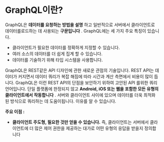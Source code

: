 GraphQL이란?
=
GraphQL은 **데이터를 요청하는 방법을 설명** 하고 일반적으로 서버에서 클라이언트로 데이터를로드하는 데 사용되는 **구문입니다** . GraphQL에는 세 가지 주요 특징이 있습니다.

-   클라이언트가 필요한 데이터를 정확하게 지정할 수 있습니다.
-   여러 소스의 데이터를 더 쉽게 집계 할 수 있습니다.
-   데이터를 기술하기 위해 타입 시스템을 사용합니다.

GraphQL은 REST같은 API 디자인에 관한 새로운 관점의 기술입니다.
REST API는 데이터가 커지면서 데이터 쿼리가 복잡 해짐에 따라 시간과 계산 측면에서 비용이 많이 듭니다.
GraphQL은 이런 REST API의 단점을 보안하기 위하여 고안된 API 를위한 쿼리 언어입니다. 단일 플랫폼에 한정되지 않고 **Android, iOS 또는 웹을 포함한 모든 유형의 클라이언트에서 작동합니다** . 서버와 클라이언트 사이에 있으며 데이터를 더욱 최적화 된 방식으로 쿼리하는 데 도움이됩니다. 이유를 알 수 있습니다.

**주요 이점 :**

-   **클라이언트 주도형, 필요한 것만 얻을 수 있습니다.** 즉, 클라이언트는 서버에서 클라이언트에 더 많은 제어 권한을 제공하는 대가로 어떤 유형의 응답을 받을지 정의합니다

<!--stackedit_data:
eyJoaXN0b3J5IjpbMTA0NjcxNTg2NCwtNTg1NjIzMTIxLC0yMD
g4NzQ2NjEyXX0=
-->